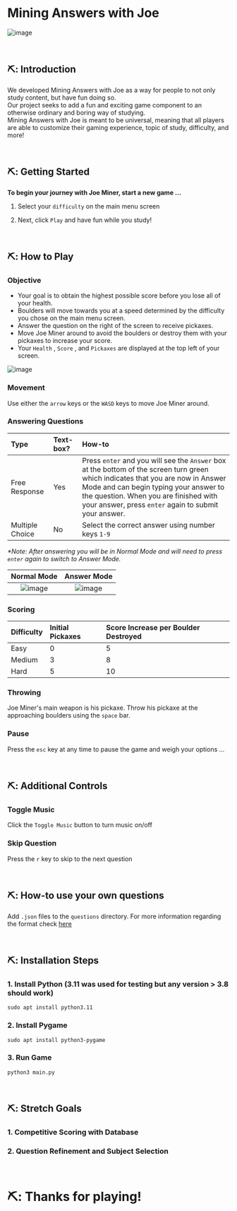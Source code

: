 # Mining Answers with Joe

![image](https://github.com/Fall2023-CS4090-Group-2/capstone-project-2023/assets/103133688/fc69d891-8457-424c-a51f-83cd0dfef740)

<!--~~~~~~~~~~~~~~~~~~~~~~~~~~~~~~~~~~~~~~~~~~~~~~~~~~~~~~~~~~~~~~~~~-->
<br/><center></center>
<!--~~~~~~~~~~~~~~~~~~~~~~~~~~~~~~~~~~~~~~~~~~~~~~~~~~~~~~~~~~~~~~~~~-->

## ⛏️: Introduction

We developed Mining Answers with Joe as a way for people to not only study content, but have fun doing so.  
Our project seeks to add a fun and exciting game component to an otherwise ordinary and boring way of studying.  
Mining Answers with Joe is meant to be universal, meaning that all players are able to customize their gaming experience, topic of study, difficulty, and more!     

<!--~~~~~~~~~~~~~~~~~~~~~~~~~~~~~~~~~~~~~~~~~~~~~~~~~~~~~~~~~~~~~~~~~-->
<br/><center></center>
<!--~~~~~~~~~~~~~~~~~~~~~~~~~~~~~~~~~~~~~~~~~~~~~~~~~~~~~~~~~~~~~~~~~-->

## ⛏️: Getting Started

**To begin your journey with Joe Miner, start a new game ...**  

1. Select your `difficulty` on the main menu screen  

2. Next, click `Play` and have fun while you study!  

<!--~~~~~~~~~~~~~~~~~~~~~~~~~~~~~~~~~~~~~~~~~~~~~~~~~~~~~~~~~~~~~~~~~-->
<br/><center></center>
<!--~~~~~~~~~~~~~~~~~~~~~~~~~~~~~~~~~~~~~~~~~~~~~~~~~~~~~~~~~~~~~~~~~-->

## ⛏️: How to Play

### Objective <a id="objective"/> 

* Your goal is to obtain the highest possible score before you lose all of your health.     
* Boulders will move towards you at a speed determined by the difficulty you chose on the main menu screen.    
* Answer the question on the right of the screen to receive pickaxes.   
* Move Joe Miner around to avoid the boulders or destroy them with your pickaxes to increase your score.    
* Your `Health` , `Score` , and `Pickaxes` are displayed at the top left of your screen.  


![image](https://github.com/Fall2023-CS4090-Group-2/capstone-project-2023/assets/103133688/27ed21fd-908f-461e-91e7-56a29afa93f5)


### Movement <a id="movement"/>   

Use either the `arrow` keys or the `WASD` keys to move Joe Miner around.  

### Answering Questions <a id="answeringquestions"/>     

| Type              | Text-box?             | How-to    |
| :---------------- | :-------------------- | :-------- |
| Free Response     | Yes                   | Press `enter` and you will see the `Answer` box at the bottom of the screen turn green which indicates that you are now in Answer Mode and can begin typing your answer to the question. When you are finished with your answer, press `enter` again to submit your answer. | 
| Multiple Choice   | No                    | Select the correct answer using number keys `1-9` |

_\*Note: After answering you will be in Normal Mode and will need to press `enter` again to switch to Answer Mode._    

| Normal Mode                  | Answer Mode                                  |
| :--------------------------: | :------------------------------------------: |
|![image](https://github.com/Fall2023-CS4090-Group-2/capstone-project-2023/assets/103133688/daa32fa9-b86b-4aaf-a16f-d689badf681b)|![image](https://github.com/Fall2023-CS4090-Group-2/capstone-project-2023/assets/103133688/8e0f9809-0909-402e-8718-ef557fe88de0)|

### Scoring <a id="scoring"/>

| Difficulty              | Initial Pickaxes    | Score Increase per Boulder Destroyed    |
| :---------------------- | :------------------ | :-------------------------------------- |
| Easy                    | 0                   | 5                                       |
| Medium                  | 3                   | 8                                       |
| Hard                    | 5                   | 10                                      |

### Throwing <a id="throwing"/>    

Joe Miner's main weapon is his pickaxe. Throw his pickaxe at the approaching boulders using the `space` bar.  

### Pause <a id="pause"/>    

Press the `esc` key at any time to pause the game and weigh your options ...  

<!--~~~~~~~~~~~~~~~~~~~~~~~~~~~~~~~~~~~~~~~~~~~~~~~~~~~~~~~~~~~~~~~~~-->
<br/><center></center>
<!--~~~~~~~~~~~~~~~~~~~~~~~~~~~~~~~~~~~~~~~~~~~~~~~~~~~~~~~~~~~~~~~~~-->

## ⛏️: Additional Controls

### Toggle Music <a id="togglemusic"/>     

Click the `Toggle Music` button to turn music on/off    

### Skip Question <a id="skipquestion"/>   

Press the `r` key to skip to the next question

<!--~~~~~~~~~~~~~~~~~~~~~~~~~~~~~~~~~~~~~~~~~~~~~~~~~~~~~~~~~~~~~~~~~-->
<br/><center></center>
<!--~~~~~~~~~~~~~~~~~~~~~~~~~~~~~~~~~~~~~~~~~~~~~~~~~~~~~~~~~~~~~~~~~-->

## ⛏️: How-to use your own questions

Add `.json` files to the `questions` directory. For more information regarding the format check [here](questions/README.md)

<!--~~~~~~~~~~~~~~~~~~~~~~~~~~~~~~~~~~~~~~~~~~~~~~~~~~~~~~~~~~~~~~~~~-->
<br/><center></center>
<!--~~~~~~~~~~~~~~~~~~~~~~~~~~~~~~~~~~~~~~~~~~~~~~~~~~~~~~~~~~~~~~~~~-->

## ⛏️: Installation Steps

### 1. Install Python <a id="installpython"/>  (3.11 was used for testing but any version > 3.8 should work)

`sudo apt install python3.11`

### 2. Install Pygame <a id="installpygame"/>

`sudo apt install python3-pygame`

### 3. Run Game <a id="rungame"/>

`python3 main.py`

<!--~~~~~~~~~~~~~~~~~~~~~~~~~~~~~~~~~~~~~~~~~~~~~~~~~~~~~~~~~~~~~~~~~-->
<br/><center></center>
<!--~~~~~~~~~~~~~~~~~~~~~~~~~~~~~~~~~~~~~~~~~~~~~~~~~~~~~~~~~~~~~~~~~-->

## ⛏️: Stretch Goals

### 1. Competitive Scoring with Database  

### 2. Question Refinement and Subject Selection

<!--~~~~~~~~~~~~~~~~~~~~~~~~~~~~~~~~~~~~~~~~~~~~~~~~~~~~~~~~~~~~~~~~~-->
<br/><center></center>
<!--~~~~~~~~~~~~~~~~~~~~~~~~~~~~~~~~~~~~~~~~~~~~~~~~~~~~~~~~~~~~~~~~~-->

# ⛏️: Thanks for playing!

